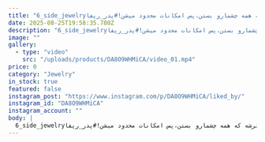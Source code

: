 ```yaml
---
title: "6_side_jewelryکی میگه جنگ حاصلی نداره!؟مین و میشه کاشت،بمبهای خوشه ای شرابهنارنجک اناره،آدم ها هم وقتی میمیرن کود میشنکی میگه اسمونمون ستاره نداره؟تو آسمون اسفالت،ته سیگار شهابهکی میگه حقیقت تلخه؟!ترشه که همه چشمارو بستن،پس امکانات محدود میشن!#پدر_رپفاMadagascar Ruby Ring 💮💮💮Sheared prong setting 🗡🔬💮Oval cut 🍍Gold ring : 2.510 grCarat ruby : 3.06 CTPolish : Excellent Sym : Excellent Siz : 4×2💍انگشتر طلا  زردمزین شده با یاقوت ماداگاسکار تراش بیضینوع تنظیم: چنگ مشترکوزن انگشتر: 2.510 grوزن سنگ: 3.6 Ct_____________________________#Microsetting #microsettingtrainer #stonesetting #stonesetter #jewelryring #sharedprong #Rubyring #Metal & plants45wSee translation"
date: 2025-08-25T19:58:35.780Z
description: "6_side_jewelryکی میگه جنگ حاصلی نداره!؟مین و میشه کاشت،بمبهای خوشه ای شرابهنارنجک اناره،آدم ها هم وقتی میمیرن کود میشنکی میگه اسمونمون ستاره نداره؟تو آسمون اسفالت،ته سیگار شهابهکی میگه حقیقت تلخه؟!ترشه که همه چشمارو بستن،پس امکانات محدود میشن!#پدر_رپفاMadagascar Ruby Ring 💮💮💮Sheared prong setting 🗡🔬💮Oval cut 🍍Gold ring : 2.510 grCarat ruby : 3.06 CTPolish : Excellent Sym : Excellent Siz : 4×2💍انگشتر طلا  زردمزین شده با یاقوت ماداگاسکار تراش بیضینوع تنظیم: چنگ مشترکوزن انگشتر: 2.510 grوزن سنگ: 3.6 Ct_____________________________#Microsetting #microsettingtrainer #stonesetting #stonesetter #jewelryring #sharedprong #Rubyring #Metal & plants45wSee translation"
image: ""
gallery:
  - type: "video"
    src: "/uploads/products/DA8O9WHMiCA/video_01.mp4"
price: 0
category: "Jewelry"
in_stock: true
featured: false
instagram_post: "https://www.instagram.com/p/DA8O9WHMiCA/liked_by/"
instagram_id: "DA8O9WHMiCA"
instagram_account: ""
body: |
  6_side_jewelryکی میگه جنگ حاصلی نداره!؟مین و میشه کاشت،بمبهای خوشه ای شرابهنارنجک اناره،آدم ها هم وقتی میمیرن کود میشنکی میگه اسمونمون ستاره نداره؟تو آسمون اسفالت،ته سیگار شهابهکی میگه حقیقت تلخه؟!ترشه که همه چشمارو بستن،پس امکانات محدود میشن!#پدر_رپفاMadagascar Ruby Ring 💮💮💮Sheared prong setting 🗡🔬💮Oval cut 🍍Gold ring : 2.510 grCarat ruby : 3.06 CTPolish : Excellent Sym : Excellent Siz : 4×2💍انگشتر طلا  زردمزین شده با یاقوت ماداگاسکار تراش بیضینوع تنظیم: چنگ مشترکوزن انگشتر: 2.510 grوزن سنگ: 3.6 Ct_____________________________#Microsetting #microsettingtrainer #stonesetting #stonesetter #jewelryring #sharedprong #Rubyring #Metal & plants45wSee translation
---
```

